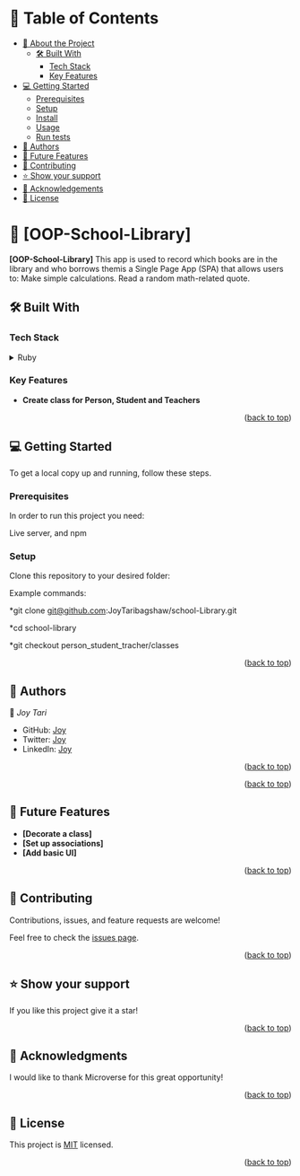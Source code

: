 <!-- TABLE OF CONTENTS -->

# 📗 Table of Contents

- [📖 About the Project](#about-project)
  - [🛠 Built With](#built-with)
    - [Tech Stack](#tech-stack)
    - [Key Features](#key-features)
- [💻 Getting Started](#getting-started)
  - [Prerequisites](#prerequisites)
  - [Setup](#setup)
  - [Install](#install)
  - [Usage](#usage)
  - [Run tests](#run-tests)
- [👥 Authors](#authors)
- [🔭 Future Features](#future-features)
- [🤝 Contributing](#contributing)
- [⭐️ Show your support](#support)
- [🙏 Acknowledgements](#acknowledgements)
- [📝 License](#license)

<!-- PROJECT DESCRIPTION -->

# 📖 [OOP-School-Library] <a name="about-project"></a>

**[OOP-School-Library]** This app is used to record which books are in the library and who borrows themis a Single Page App (SPA) that allows users to: Make simple calculations. Read a random math-related quote.



## 🛠 Built With <a name="built-with"></a>

### Tech Stack <a name="tech-stack"></a>

<details>
  <summary>Ruby</summary>
  <ul>
    <li><a href="https://ruby.com/">Ruby</a></li>
  </ul>
</details>

<!-- Features -->

### Key Features <a name="key-features"></a>

- **Create class for Person, Student and Teachers**

<p align="right">(<a href="#readme-top">back to top</a>)</p>

<!-- GETTING STARTED -->

## 💻 Getting Started <a name="getting-started"></a>

To get a local copy up and running, follow these steps.

### Prerequisites

In order to run this project you need:

Live server, and
npm

### Setup

Clone this repository to your desired folder:

Example commands:

*git clone git@github.com:JoyTaribagshaw/school-Library.git

*cd school-library

*git checkout person_student_tracher/classes

<p align="right">(<a href="#readme-top">back to top</a>)</p>

<!-- AUTHORS -->

## 👥 Authors <a name="authors"></a>

👤 *Joy Tari*

- GitHub: [Joy](https://github.com/JoyTaribagshaw)
- Twitter: [Joy](https://twitter.com/JoyTariBagshaw)
- LinkedIn: [Joy](www.linkedin.com/in/joytaribagshaw)

<p align="right">(<a href="#readme-top">back to top</a>)</p>


<p align="right">(<a href="#readme-top">back to top</a>)</p>

<!-- FUTURE FEATURES -->

## 🔭 Future Features <a name="future-features"></a>

- **[Decorate a class]**
- **[Set up associations]**
- **[Add basic UI]**

<p align="right">(<a href="#readme-top">back to top</a>)</p>

<!-- CONTRIBUTING -->

## 🤝 Contributing <a name="contributing"></a>

Contributions, issues, and feature requests are welcome!

Feel free to check the [issues page](https://github.com/JoyTaribagshaw/school-library/issues).

<p align="right">(<a href="#readme-top">back to top</a>)</p>

<!-- SUPPORT -->

## ⭐️ Show your support <a name="support"></a>

If you like this project give it a star!

<p align="right">(<a href="#readme-top">back to top</a>)</p>

<!-- ACKNOWLEDGEMENTS -->

## 🙏 Acknowledgments <a name="acknowledgements"></a>

I would like to thank Microverse for this great opportunity!

<p align="right">(<a href="#readme-top">back to top</a>)</p>

<!-- LICENSE -->

## 📝 License <a name="license"></a>

This project is [MIT](LICENSE) licensed.

<p align="right">(<a href="#readme-top">back to top</a>)</p>